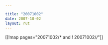 ```yaml
---

title: "20071002"
date: 2007-10-02
layout: rut
---
```


[[!map pages="20071002/* and ! 20071002/*/*"]]
